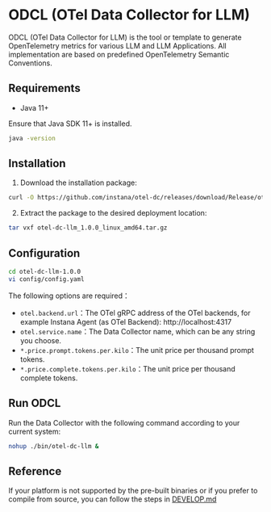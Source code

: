 # ODCL (OTel Data Collector for LLM)

ODCL (OTel Data Collector for LLM) is the tool or template to generate OpenTelemetry metrics for various LLM and LLM Applications. All implementation are based on predefined OpenTelemetry Semantic Conventions.

## Requirements

- Java 11+

Ensure that Java SDK 11+ is installed.
```bash
java -version
```

## Installation

1) Download the installation package:
```bash
curl -O https://github.com/instana/otel-dc/releases/download/Release/otel-dc-llm_1.0.0_linux_amd64.tar.gz
```
2) Extract the package to the desired deployment location:
```bash
tar vxf otel-dc-llm_1.0.0_linux_amd64.tar.gz
```

## Configuration
```bash
cd otel-dc-llm-1.0.0
vi config/config.yaml
```
The following options are required：
- `otel.backend.url`：The OTel gRPC address of the OTel backends, for example Instana Agent (as OTel Backend): http://localhost:4317
- `otel.service.name`：The Data Collector name, which can be any string you choose.
- `*.price.prompt.tokens.per.kilo`：The unit price per thousand prompt tokens.
- `*.price.complete.tokens.per.kilo`：The unit price per thousand complete tokens.


## Run ODCL
Run the Data Collector with the following command according to your current system:
```bash
nohup ./bin/otel-dc-llm &
```

## Reference
If your platform is not supported by the pre-built binaries or if you prefer to compile from source, you can follow the steps in [DEVELOP.md](DEVELOP.md)
